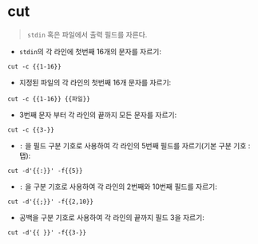 # cut

> `stdin` 혹은 파일에서 출력 필드를 자른다.

- `stdin`의 각 라인에 첫번째 16개의 문자를 자르기:

`cut -c {{1-16}}`

- 지정된 파일의 각 라인의 첫번째 16개 문자를 자르기:

`cut -c {{1-16}} {{파일}}`

- 3번째 문자 부터 각 라인의 끝까지 모든 문자를 자르기:

`cut -c {{3-}}`

-  `:` 을 필드 구분 기호로 사용하여 각 라인의 5번째 필드를 자르기(기본 구분 기호 : 탭):

`cut -d'{{:}}' -f{{5}}`

-  `:` 을 구분 기호로 사용하여 각 라인의 2번째와 10번째 필드를 자르기:

`cut -d'{{;}}' -f{{2,10}}`

- 공백을 구분 기호로 사용하여 각 라인의 끝까지 필드 3을 자르기:

`cut -d'{{ }}' -f{{3-}}`
